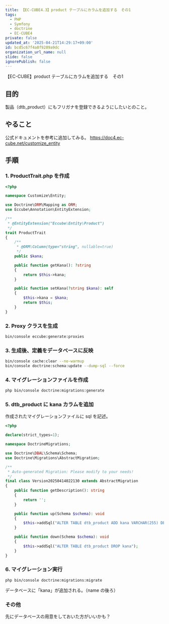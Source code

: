 ```yaml
---
title: 【EC-CUBE4.3】product テーブルにカラムを追加する　その1
tags:
  - PHP
  - Symfony
  - doctrine
  - EC-CUBE4
private: false
updated_at: '2025-04-21T14:29:17+09:00'
id: bcd5c67f4a8f9289a9dc
organization_url_name: null
slide: false
ignorePublish: false
---
```

【EC-CUBE】product テーブルにカラムを追加する　その1

## 目的
製品（dtb_product）にもフリガナを登録できるようにしたいとのこと。

## やること
公式ドキュメントを参考に追加してみる。
https://doc4.ec-cube.net/customize_entity

## 手順

### 1. ProductTrait.php を作成
```php
<?php

namespace Customize\Entity;

use Doctrine\ORM\Mapping as ORM;
use Eccube\Annotation\EntityExtension;

/**
 * @EntityExtension("Eccube\Entity\Product")
 */
trait ProductTrait
{
    /**
     * @ORM\Column(type="string", nullable=true)
     */
    public $kana;

    public function getKana(): ?string
    {
        return $this->kana;
    }

    public function setKana(?string $kana): self
    {
        $this->kana = $kana;
        return $this;
    }
}

```

### 2. Proxy クラスを生成
```bash
bin/console eccube:generate:proxies
```

### 3. 生成後、定義をデータベースに反映
```bash
bin/console cache:clear --no-warmup
bin/console doctrine:schema:update --dump-sql --force
```

### 4. マイグレーションファイルを作成
```bash
php bin/console doctrine:migrations:generate
```

### 5. dtb_product に kana カラムを追加
作成されたマイグレーションファイルに sql を記述。
```php
<?php

declare(strict_types=1);

namespace DoctrineMigrations;

use Doctrine\DBAL\Schema\Schema;
use Doctrine\Migrations\AbstractMigration;

/**
 * Auto-generated Migration: Please modify to your needs!
 */
final class Version20250414022130 extends AbstractMigration
{
    public function getDescription(): string
    {
        return '';
    }

    public function up(Schema $schema): void
    {
        $this->addSql("ALTER TABLE dtb_product ADD kana VARCHAR(255) DEFAULT NULL AFTER name");
    }

    public function down(Schema $schema): void
    {
        $this->addSql("ALTER TABLE dtb_product DROP kana");
    }
}

```
### 6. マイグレーション実行
```
php bin/console doctrine:migrations:migrate
```
データベースに「kana」が追加される。（name の後ろ）

### その他
先にデータベースの用意をしておいた方がいいかも？
